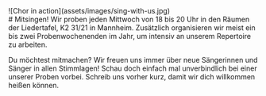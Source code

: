 <div class="gradient grid sing-with-us">
<div markdown="1" class="cell cell--12 cell--lg-6">
![Chor in action](assets/images/sing-with-us.jpg)
</div>

<div markdown="1" class="cell cell--12 cell--lg-6">
# Mitsingen!
Wir proben jeden Mittwoch von 18 bis 20 Uhr in den Räumen der Liedertafel, K2 31/21 in Mannheim. Zusätzlich organisieren wir meist ein bis zwei Probenwochenenden im Jahr, um intensiv an unserem Repertoire zu arbeiten.

Du möchtest mitmachen? Wir freuen uns immer über neue Sängerinnen und Sänger in allen Stimmlagen! Schau doch einfach mal unverbindlich bei einer unserer Proben vorbei. Schreib uns vorher kurz, damit wir dich willkommen heißen können.
</div>
</div>

